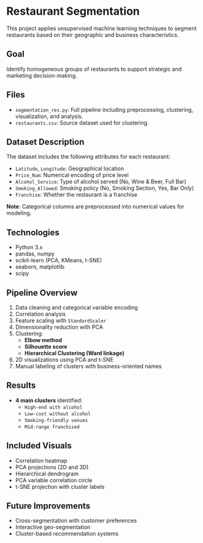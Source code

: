 #  Restaurant Segmentation

This project applies unsupervised machine learning techniques to segment restaurants based on their geographic and business characteristics.

##  Goal

Identify homogeneous groups of restaurants to support strategic and marketing decision-making.

##  Files

- `segmentation_res.py`: Full pipeline including preprocessing, clustering, visualization, and analysis.
- `restaurants.csv`: Source dataset used for clustering. 

##  Dataset Description

The dataset includes the following attributes for each restaurant:

- `Latitude`, `Longitude`: Geographical location
- `Price_Num`: Numerical encoding of price level
- `Alcohol_Service`: Type of alcohol served (No, Wine & Beer, Full Bar)
- `Smoking_Allowed`: Smoking policy (No, Smoking Section, Yes, Bar Only)
- `Franchise`: Whether the restaurant is a franchise

**Note**: Categorical columns are preprocessed into numerical values for modeling.

##  Technologies

- Python 3.x
- pandas, numpy
- scikit-learn (PCA, KMeans, t-SNE)
- seaborn, matplotlib
- scipy

##  Pipeline Overview

1. Data cleaning and categorical variable encoding
2. Correlation analysis
3. Feature scaling with `StandardScaler`
4. Dimensionality reduction with PCA
5. Clustering:
   - **Elbow method**
   - **Silhouette score**
   - **Hierarchical Clustering (Ward linkage)**
6. 2D visualizations using PCA and t-SNE
7. Manual labeling of clusters with business-oriented names

##  Results

- **4 main clusters** identified:
  - `High-end with alcohol`
  - `Low-cost without alcohol`
  - `Smoking-friendly venues`
  - `Mid-range franchised`

##  Included Visuals

- Correlation heatmap
- PCA projections (2D and 3D)
- Hierarchical dendrogram
- PCA variable correlation circle
- t-SNE projection with cluster labels

##  Future Improvements

- Cross-segmentation with customer preferences
- Interactive geo-segmentation
- Cluster-based recommendation systems
